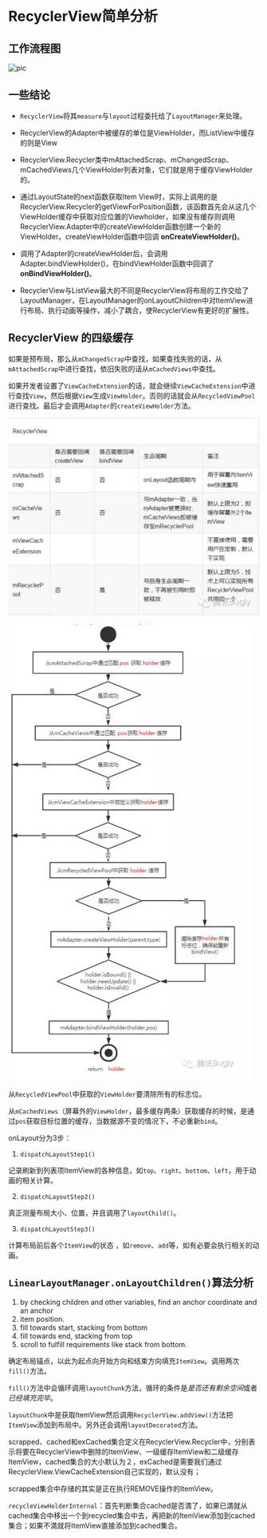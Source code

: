 # RecyclerView简单分析

## 工作流程图

![pic](https://www.processon.com/chart_image/580c9798e4b03c844a5cbac0.png)

## 一些结论

* `RecyclerView`将其`measure`与`layout`过程委托给了`LayoutManager`来处理。

* RecyclerView的Adapter中被缓存的单位是ViewHolder，而ListView中缓存的则是View

* RecyclerView.Recycler类中mAttachedScrap、mChangedScrap、mCachedViews几个ViewHolder列表对象，它们就是用于缓存ViewHolder的。

* 通过LayoutState的next函数获取Item View时，实际上调用的是RecyclerView.Recycler的getViewForPosition函数，该函数首先会从这几个ViewHolder缓存中获取对应位置的Viewholder，如果没有缓存则调用RecyclerView.Adapter中的createViewHolder函数创建一个新的ViewHolder。createViewHolder函数中回调 **onCreateViewHolder()**。

* 调用了Adapter的createViewHolder后，会调用Adapter.bindViewHolder()，在bindViewHolder函数中回调了 **onBindViewHolder()**。

* RecyclerView与ListView最大的不同是RecyclerView将布局的工作交给了LayoutManager，在LayoutManager的onLayoutChildren中对ItemView进行布局、执行动画等操作，减小了耦合，使RecyclerView有更好的扩展性。

## RecyclerView 的四级缓存

如果是预布局，那么从`mChangedScrap`中查找，如果查找失败的话，从`mAttachedScrap`中进行查找，依旧失败的话从`mCachedViews`中查找。

如果开发者设置了`ViewCacheExtension`的话，就会继续`ViewCacheExtension`中进行查找`View`，然后根据`View`生成`ViewHolder`。否则的话就会从`RecycledViewPool`进行查找。最后才会调用`Adapter`的`createViewHolder`方法。

![pic1](../Resources/recyclerview_chahe.png)

![pic2](../Resources/recyclerview_chahe_stream.png)

从`RecycledViewPool`中获取的`ViewHolder`要清除所有的标志位。

从`mCachedViews`（屏幕外的`ViewHolder`，最多缓存两条）获取缓存的时候，是通过`pos`获取目标位置的缓存，当数据源不变的情况下，不必重新`bind`。

onLayout分为3步：

1. `dispatchLayoutStep1()`

  记录刷新到列表项ItemView的各种信息，如`top`、`right`、`bottom`、`left`，用于动画的相关计算。

2. `dispatchLayoutStep2()`

  真正测量布局大小、位置，并且调用了`layoutChild()`。

3. `dispatchLayoutStep3()`

  计算布局前后各个`ItemView`的状态 ，如`remove`、`add`等，如有必要会执行相关的动画。

## `LinearLayoutManager.onLayoutChildren()`算法分析

1. by checking children and other variables, find an anchor coordinate and an anchor
2. item position.
3. fill towards start, stacking from bottom
4. fill towards end, stacking from top
5. scroll to fulfill requirements like stack from bottom.

确定布局锚点，以此为起点向开始方向和结束方向填充`ItemView`。调用两次`fill()`方法。

`fill()`方法中会循环调用`layoutChunk`方法，循环的条件是*是否还有剩余空间*或者*已经填充完毕*。

`layoutChunk`中是获取ItemView然后调用`RecyclerView.addView()`方法把`ItemView`添加到布局中。另外还会调用`layoutDecorated`方法。

scrapped、cached和exCached集合定义在RecyclerView.Recycler中，分别表示将要在RecyclerView中删除的ItemView、一级缓存ItemView和二级缓存ItemView，cached集合的大小默认为２，exCached是需要我们通过RecyclerView.ViewCacheExtension自己实现的，默认没有；

scrapped集合中存储的其实是正在执行REMOVE操作的ItemView。

`recycleViewHolderInternal`：首先判断集合cached是否満了，如果已満就从cached集合中移出一个到recycled集合中去，再把新的ItemView添加到cached集合；如果不満就将ItemView直接添加到cached集合。
